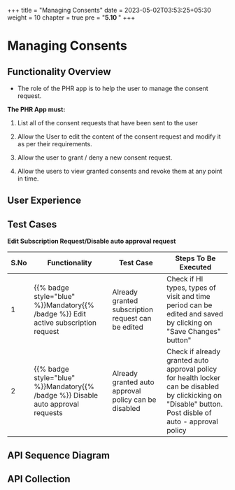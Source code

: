 +++
title = "Managing Consents"
date = 2023-05-02T03:53:25+05:30
weight = 10
chapter = true
pre = "<b>5.10 </b>"
+++

# Managing Consents

## Functionality Overview

- The role of the PHR app is to help the user to manage the consent request.

**The PHR App must:**

1. List all of the consent requests that have been sent to the user

2. Allow the User to edit the content of the consent request and modify it as per their requirements.

3. Allow the user to grant / deny a new consent request.

4. Allow the users to view granted consents and revoke them at any point in time.

## User Experience 

## Test Cases

**Edit Subscription Request/Disable auto approval request** 

S.No|Functionality|Test Case|Steps To Be Executed 
|--|------|-----|-----|
1| {{% badge style="blue" %}}Mandatory{{% /badge %}}  Edit active subscription request|Already granted subscription request can be edited|Check if HI types, types of visit and time period can be edited and saved by clicking on "Save Changes" button"
2| {{% badge style="blue" %}}Mandatory{{% /badge %}}  Disable auto approval requests|Already granted auto approval policy can be disabled|Check if already granted auto approval policy for health locker can be disabled by clickicking on "Disable" button. Post disble of auto - approval policy|locker request is received from health locker for each record.

## API Sequence Diagram

## API Collection

